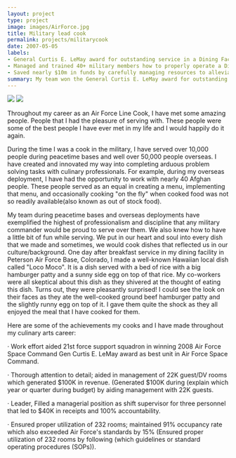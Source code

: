 ```yaml
---
layout: project
type: project
image: images/AirForce.jpg
title: Military lead cook
permalink: projects/militarycook
date: 2007-05-05
labels:
- General Curtis E. LeMay award for outstanding service in a Dining Facility
- Managed and trained 40+ military members how to properly operate a Dining Facility
- Saved nearly $10m in funds by carefully managing resources to alleviate waste
summary: My team won the General Curtis E. LeMay award for outstanding service in a Dining Facility.
---
```


<div class="ui small rounded images">
  <img class="ui image" src="..images/Deployedawardimage.jpg">
  <img class="ui image" src="..images/Deployedawardimage2.jpg">
</div>

Throughout my career as an Air Force Line Cook, I have met some amazing people.  People that I had the pleasure of serving with.  These people were some of the best people I have ever met in my life and I would happily do it again. 

During the time I was a cook in the military, I have served over 10,000 people during peacetime bases and well over 50,000 people overseas.  I have created and innovated my way into completing arduous problem solving tasks with culinary professionals.  For example, during my overseas deployment, I have had the opportunity to work with nearly 40 Afghan people.  These people served as an equal in creating a menu, implementing that menu, and occasionally cooking "on the fly" when cooked food was not so readily available(also known as out of stock food).  

My team during peacetime bases and overseas deployments have exemplified the highest of professionalism and discipline that any military commander would be proud to serve over them.  We also knew how to have a little bit of fun while serving.  We put in our heart and soul into every dish that we made and sometimes, we would cook dishes that reflected us in our culture/background.  One day after breakfast service in my dining facility in Peterson Air Force Base, Colorado, I made a well-known Hawaiian local dish called "Loco Moco".  It is a dish served with a bed of rice with a big hamburger patty and a sunny side egg on top of that rice.  My co-workers were all skeptical about this dish as they shivered at the thought of eating this dish.  Turns out, they were pleasantly surprised!  I could see the look on their faces as they ate the well-cooked ground beef hamburger patty and the slightly runny egg on top of it.  I gave them quite the shock as they all enjoyed the meal that I have cooked for them.  

Here are some of the achievements my cooks and I have made throughout my culinary arts career:

· Work effort aided 21st force support squadron in winning 2008 Air Force Space Command Gen Curtis E. LeMay award as best unit in Air Force Space Command.

· Thorough attention to detail; aided in management of 22K guest/DV rooms which generated $100K in revenue. (Generated $100K during (explain which year or quarter during budget) by aiding management with 22K guests.

· Leader,  Filled a managerial position as shift supervisor for three personnel that led to $40K in receipts and 100% accountability.

· Ensured proper utilization of 232 rooms; maintained 91% occupancy rate which also exceeded Air Force's standards by 15% (Ensured proper utilization of 232 rooms by following (which guidelines or standard operating procedures (SOPs)).

